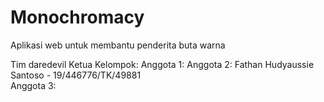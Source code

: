 # Monochromacy
Aplikasi web untuk membantu penderita buta warna

Tim daredevil
Ketua Kelompok: 
Anggota 1: 
Anggota 2: Fathan Hudyaussie Santoso - 19/446776/TK/49881  
Anggota 3:  
